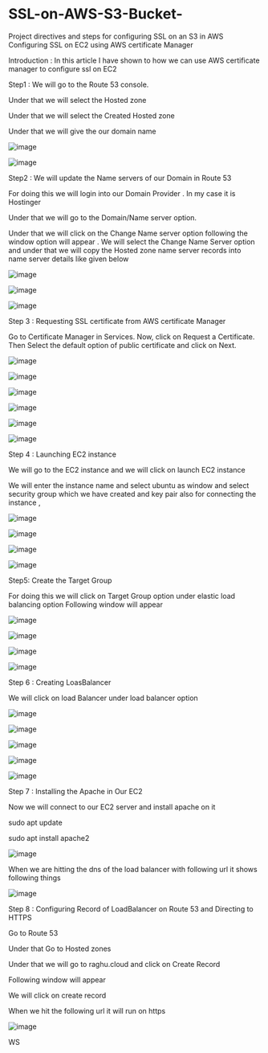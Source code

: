 # SSL-on-AWS-S3-Bucket-
Project directives and steps for configuring SSL on an S3 in AWS
Configuring SSL on EC2 using AWS certificate Manager



Introduction : In this article I have shown to how we can use AWS certificate manager to configure ssl on EC2

Step1 : We will go to the Route 53 console.

Under that we will select the Hosted zone

Under that we will select the Created Hosted zone

Under that we will give the our domain name 

![image](https://github.com/Blass2000/SSL-on-AWS-S3-Bucket-/assets/89789502/09966562-bbc7-4b4f-83b5-f7953d7acb39)

![image](https://github.com/Blass2000/SSL-on-AWS-S3-Bucket-/assets/89789502/6352c0b2-ee44-4e1f-bcc7-434364cc79ba)


Step2 : We will update the Name servers of our Domain in Route 53

For doing this we will login into our Domain Provider . In my case it is Hostinger

Under that we will go to the Domain/Name server option.

Under that we will click on the Change Name server option following the window option will appear . We will select the Change Name Server option and under that we will copy the Hosted zone name server records into name server details like given below

![image](https://github.com/Blass2000/SSL-on-AWS-S3-Bucket-/assets/89789502/959328ec-ff21-4a21-bb85-b299da8b2bf5)

![image](https://github.com/Blass2000/SSL-on-AWS-S3-Bucket-/assets/89789502/aae52787-4f90-4af1-bf65-e9d1275ac423)

![image](https://github.com/Blass2000/SSL-on-AWS-S3-Bucket-/assets/89789502/73ca128e-e401-4506-929e-720ccfbf3396)


Step 3 : Requesting SSL certificate from AWS certificate Manager

Go to Certificate Manager in Services. Now, click on Request a Certificate. Then Select the default option of public certificate and click on Next.


![image](https://github.com/Blass2000/SSL-on-AWS-S3-Bucket-/assets/89789502/d1470cbc-c568-4c30-975d-58595f9c4192)

![image](https://github.com/Blass2000/SSL-on-AWS-S3-Bucket-/assets/89789502/e5cbedd1-94de-41f7-b1b5-61fad1a60fd0)

![image](https://github.com/Blass2000/SSL-on-AWS-S3-Bucket-/assets/89789502/f80513e2-b921-47fe-9f22-5bbe250569e4)

![image](https://github.com/Blass2000/SSL-on-AWS-S3-Bucket-/assets/89789502/5ae903ed-69b0-4535-a039-c6a85400c74f)

![image](https://github.com/Blass2000/SSL-on-AWS-S3-Bucket-/assets/89789502/18a222e5-ccdd-4b21-baa8-79b8d53280c5)

![image](https://github.com/Blass2000/SSL-on-AWS-S3-Bucket-/assets/89789502/2b1bfca0-ee02-4e77-b979-0c2f8f28bf01)


Step 4 : Launching EC2 instance

We will go to the EC2 instance and we will click on launch EC2 instance

We will enter the instance name and select ubuntu as window and select security group which we have created and key pair also for connecting the instance ,

![image](https://github.com/Blass2000/SSL-on-AWS-S3-Bucket-/assets/89789502/edd93714-190e-4334-b2e8-37046430f41a)

![image](https://github.com/Blass2000/SSL-on-AWS-S3-Bucket-/assets/89789502/4ee1c23b-0f02-493c-9788-f31114244f57)

![image](https://github.com/Blass2000/SSL-on-AWS-S3-Bucket-/assets/89789502/dea5663c-d501-4401-97f8-f96b9440b1e1)

![image](https://github.com/Blass2000/SSL-on-AWS-S3-Bucket-/assets/89789502/fec1044e-696b-451d-ae57-7e27d7121395)

Step5: Create the Target Group

For doing this we will click on Target Group option under elastic load balancing option Following window will appear

![image](https://github.com/Blass2000/SSL-on-AWS-S3-Bucket-/assets/89789502/0e1c4a0a-6ad1-48f5-b4dd-d88e0d7fca8d)

![image](https://github.com/Blass2000/SSL-on-AWS-S3-Bucket-/assets/89789502/e861c105-d0ae-4dc5-8e23-6140a52fbf88)

![image](https://github.com/Blass2000/SSL-on-AWS-S3-Bucket-/assets/89789502/b6695578-f67a-41ae-93c1-def7a60cad2c)


![image](https://github.com/Blass2000/SSL-on-AWS-S3-Bucket-/assets/89789502/384ee628-6776-4f06-9cab-80dc17e7856c)


Step 6 : Creating LoasBalancer

We will click on load Balancer under load balancer option

![image](https://github.com/Blass2000/SSL-on-AWS-S3-Bucket-/assets/89789502/dbacaa2d-2d3c-4610-82fa-23edc1c0960f)


![image](https://github.com/Blass2000/SSL-on-AWS-S3-Bucket-/assets/89789502/59800086-9cce-432e-8307-61cfe3d9e5fa)


![image](https://github.com/Blass2000/SSL-on-AWS-S3-Bucket-/assets/89789502/12e9d60e-ad8f-490b-9292-6fed4bca926d)



![image](https://github.com/Blass2000/SSL-on-AWS-S3-Bucket-/assets/89789502/3ea00e0a-4bfe-4909-ba62-249d66f29702)


![image](https://github.com/Blass2000/SSL-on-AWS-S3-Bucket-/assets/89789502/c12a9b6a-2e2d-4258-97ce-3a4238c68480)


Step 7 : Installing the Apache in Our EC2

Now we will connect to our EC2 server and install apache on it

sudo apt update

sudo apt install apache2


![image](https://github.com/Blass2000/SSL-on-AWS-S3-Bucket-/assets/89789502/0bf46f04-d51b-4b39-9f5d-2ef14446caa8)

When we are hitting the dns of the load balancer with following url it shows following things

![image](https://github.com/Blass2000/SSL-on-AWS-S3-Bucket-/assets/89789502/0eaf8431-9615-43ce-a8a8-e89ea07d4026)


Step 8 : Configuring Record of LoadBalancer on Route 53 and Directing to HTTPS

Go to Route 53

Under that Go to Hosted zones

Under that we will go to raghu.cloud and click on Create Record

Following window will appear

We will click on create record

When we hit the following url it will run on https

![image](https://github.com/Blass2000/SSL-on-AWS-S3-Bucket-/assets/89789502/9c300651-e1e4-4f3b-9121-09e92680d947)

WS
